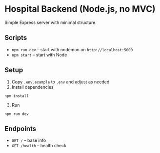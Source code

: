 # Hospital Backend (Node.js, no MVC)

Simple Express server with minimal structure.

## Scripts

- `npm run dev` – start with nodemon on `http://localhost:5000`
- `npm start` – start with Node

## Setup

1. Copy `.env.example` to `.env` and adjust as needed
2. Install dependencies

```
npm install
```

3. Run

```
npm run dev
```

## Endpoints

- `GET /` – base info
- `GET /health` – health check